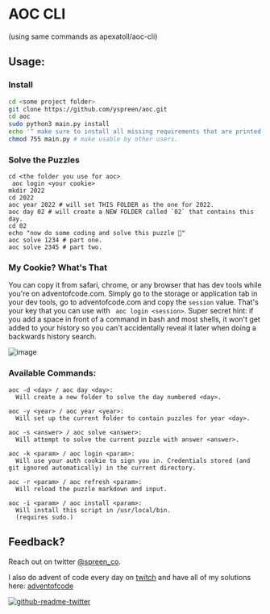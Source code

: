 # AOC CLI

(using same commands as apexatoll/aoc-cli)

## Usage:

### Install

```bash
cd <some project folder>
git clone https://github.com/yspreen/aoc.git
cd aoc
sudo python3 main.py install
echo '^ make sure to install all missing requirements that are printed out by this command'
chmod 755 main.py # make usable by other users.
```

### Solve the Puzzles

```
cd <the folder you use for aoc>
 aoc login <your cookie>
mkdir 2022
cd 2022
aoc year 2022 # will set THIS FOLDER as the one for 2022.
aoc day 02 # will create a NEW FOLDER called `02` that contains this day.
cd 02
echo "now do some coding and solve this puzzle 🧠"
aoc solve 1234 # part one.
aoc solve 2345 # part two.
```

### My Cookie? What's That

You can copy it from safari, chrome, or any browser that has dev tools while you're on adventofcode.com.
Simply go to the storage or application tab in your dev tools, go to adventofcode.com and copy the `session` value.
That's your key that you can use with ` aoc login <session>`.
Super secret hint: if you add a space in front of a command in bash and most shells, it won't get added to your history so you can't accidentally reveal it later when doing a backwards history search.

![image](https://user-images.githubusercontent.com/12631527/205678570-427c4ee7-5746-4e73-b48e-a775375eadfc.png)


### Available Commands:

```
aoc -d <day> / aoc day <day>:
  Will create a new folder to solve the day numbered <day>.

aoc -y <year> / aoc year <year>:
  Will set up the current folder to contain puzzles for year <day>.

aoc -s <answer> / aoc solve <answer>:
  Will attempt to solve the current puzzle with answer <answer>.

aoc -k <param> / aoc login <param>:
  Will use your auth cookie to sign you in. Credentials stored (and git ignored automatically) in the current directory.

aoc -r <param> / aoc refresh <param>:
  Will reload the puzzle markdown and input.

aoc -i <param> / aoc install <param>:
  Will install this script in /usr/local/bin.
  (requires sudo.)
```

## Feedback?

Reach out on twitter [@spreen_co](https://twitter.com/spreen_co).

I also do advent of code every day on [twitch](https://www.twitch.tv/at_spreen_co) and have all of my solutions here: [adventofcode](https://github.com/yspreen/adventofcode)

[![github-readme-twitter](https://github-readme-twitter.gazf.vercel.app/api?id=spreen_co)](https://twitter.com/spreen_co)
